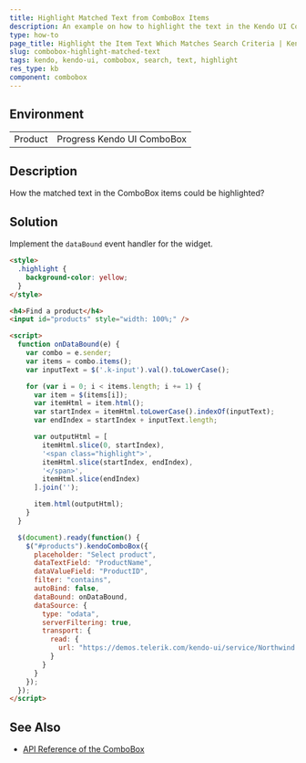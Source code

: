 ```yaml
---
title: Highlight Matched Text from ComboBox Items
description: An example on how to highlight the text in the Kendo UI ComboBox items, which matches the search criteria.
type: how-to
page_title: Highlight the Item Text Which Matches Search Criteria | Kendo UI ComboBox
slug: combobox-highlight-matched-text
tags: kendo, kendo-ui, combobox, search, text, highlight
res_type: kb
component: combobox
---
```


## Environment

<table>
 <tr>
  <td>Product</td>
  <td>Progress Kendo UI ComboBox</td>
 </tr>
</table>


## Description

How the matched text in the ComboBox items could be highlighted?

## Solution

Implement the `dataBound` event handler for the widget.

```html
<style>
  .highlight {
    background-color: yellow;
  }
</style>

<h4>Find a product</h4>
<input id="products" style="width: 100%;" />

<script>
  function onDataBound(e) {
    var combo = e.sender;
    var items = combo.items();
    var inputText = $('.k-input').val().toLowerCase();

	for (var i = 0; i < items.length; i += 1) {
      var item = $(items[i]);
      var itemHtml = item.html();
      var startIndex = itemHtml.toLowerCase().indexOf(inputText);
      var endIndex = startIndex + inputText.length;

	  var outputHtml = [
		itemHtml.slice(0, startIndex),
		'<span class="highlight">',
		itemHtml.slice(startIndex, endIndex),
		'</span>',
		itemHtml.slice(endIndex)
	  ].join('');

	  item.html(outputHtml);
    }
  }

  $(document).ready(function() {
    $("#products").kendoComboBox({
      placeholder: "Select product",
      dataTextField: "ProductName",
      dataValueField: "ProductID",
      filter: "contains",
      autoBind: false,
      dataBound: onDataBound,
      dataSource: {
        type: "odata",
        serverFiltering: true,
        transport: {
          read: {
            url: "https://demos.telerik.com/kendo-ui/service/Northwind.svc/Products",
          }
        }
      }
    });
  });
</script>
```

## See Also

* [API Reference of the ComboBox](https://docs.telerik.com/kendo-ui/api/javascript/ui/combobox)
